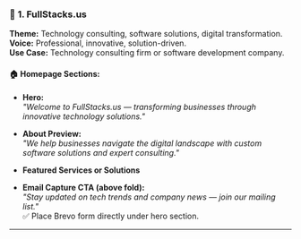 ### 🚀 **1. FullStacks.us**  
**Theme:** Technology consulting, software solutions, digital transformation.  
**Voice:** Professional, innovative, solution-driven.  
**Use Case:** Technology consulting firm or software development company.

#### 🏠 Homepage Sections:
- **Hero:**  
  _"Welcome to FullStacks.us — transforming businesses through innovative technology solutions."_

- **About Preview:**  
  _"We help businesses navigate the digital landscape with custom software solutions and expert consulting."_  

- **Featured Services or Solutions**

- **Email Capture CTA (above fold):**  
  _"Stay updated on tech trends and company news — join our mailing list."_  
  ✅ Place Brevo form directly under hero section.

--- 